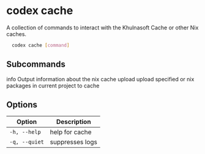 # codex cache

A collection of commands to interact with the Khulnasoft Cache or other Nix caches.

```bash
  codex cache [command]
```

## Subcommands
  info        Output information about the nix cache
  upload      upload specified or nix packages in current project to cache

## Options
| Option | Description |
| --- | --- |
| `-h, --help` | help for cache |
| `-q, --quiet` | suppresses logs |
